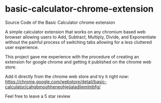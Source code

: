 # basic-calculator-chrome-extension
Source Code of the Basic Calculator chrome extension

A simple calculator extension that works on any chromium based web browser allowing users to Add, Subtract, Multiply, Divide, and Exponentiate without the painful process of switching tabs allowing for a less cluttered user experience.

This project gave me experience with the procedure of creating an extension for google chrome and getting it published on the chrome web store.

Add it directly from the chrome web store and try it right now: https://chrome.google.com/webstore/detail/basic-calculator/cahgbmoohheneohjejjaladliemlmbfg/

Feel free to leave a 5 star review
